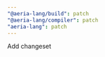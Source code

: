 ```yaml
---
"@aeria-lang/build": patch
"@aeria-lang/compiler": patch
"aeria-lang": patch
---
```


Add changeset
